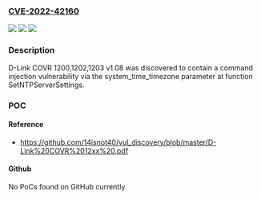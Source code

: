 ### [CVE-2022-42160](https://cve.mitre.org/cgi-bin/cvename.cgi?name=CVE-2022-42160)
![](https://img.shields.io/static/v1?label=Product&message=n%2Fa&color=blue)
![](https://img.shields.io/static/v1?label=Version&message=n%2Fa&color=blue)
![](https://img.shields.io/static/v1?label=Vulnerability&message=n%2Fa&color=brighgreen)

### Description

D-Link COVR 1200,1202,1203 v1.08 was discovered to contain a command injection vulnerability via the system_time_timezone parameter at function SetNTPServerSettings.

### POC

#### Reference
- https://github.com/14isnot40/vul_discovery/blob/master/D-Link%20COVR%2012xx%20.pdf

#### Github
No PoCs found on GitHub currently.

